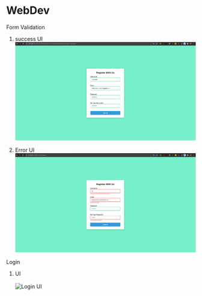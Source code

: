 # WebDev

Form Validation
1. success UI
 ![success example](src/success.png "success image")

2. Error UI
![Error example](src/error.png "error image")

Login

1. UI \
   \
![Login UI](src/login.gif)
